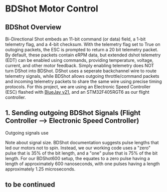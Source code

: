 # BDShot Motor Control

## BDShot Overview
Bi-Directional Shot embeds an 11-bit command (or data) field, a 1-bit telemetry flag, and a 4-bit checksum. With the telemetry flag set to True on outoging packets, the ESC is prompted to return a 20 bit telemetry packet. By default, these packets contain eRPM data, but extended dshot telemetry (EDT) can be enabled using commands, providing temperature, voltage, current, and other motor feedback. Simply enabling telemetry does NOT turn DShot into BDShot. DShot uses a seperate backchannel wire to route telemetry signals, while BDShot allows outgoing throttle/command packets and incoming telemetry packets to share the same wire using precise timing protocols. For this project, we are using an Electronic Speed Controller (ESC) flashed with [BlueJay v21](https://github.com/bird-sanctuary/bluejay?tab=readme-ov-file), and an STM32F405RGT6 as our flight controller. 

## 1. Sending outgoing BDShot Signals (Flight Controller --> Electronic Speed Controller)
Outgoing signals use 

Note about signal size. BDShot documentation suggests pulse lengths that led our motors not to spin. Instead, we our working code uses a "zero" pulse that is 35% of the bit length, and a "one" pulse that is 75% of the bit length. For our BDShot600 setup, the equates to a zero pulse having a length of approximately 600 nanoseconds, with one pulses having a length approximately 1.25 microseconds.

## to be continued
